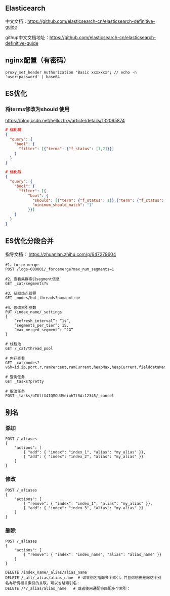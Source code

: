 ## Elasticearch



中文文档：https://github.com/elasticsearch-cn/elasticsearch-definitive-guide

githup中文文档地址：https://github.com/elasticsearch-cn/elasticsearch-definitive-guide



## nginx配置（有密码）

```
proxy_set_header Authorization "Basic xxxxxxx"; // echo -n 'user:password' | base64
```

## ES优化

### 将terms修改为should 使用

https://blog.csdn.net/hellozhxy/article/details/132065874

```json
# 优化前
{
  "query": {
    "bool": {
      "filter": [{"terms": {"f_status": [1,2]}}]
    }
  }
}

# 优化后
{
  "query": {
    "bool": {
      "filter": [{
          "bool": {
            "should": [{"term": {"f_status": 1}},{"term": {"f_status": 2}}],
            "minimum_should_match": "1"
          }}]
    }
  }
}
```



## ES优化分段合并

指导文档： https://zhuanlan.zhihu.com/p/647279604

```shell
#1、force merge
POST /logs-000001/_forcemerge?max_num_segments=1

#2、查看集群索引segment信息
GET _cat/segments?v

#3、获取热点线程
GET _nodes/hot_threads?human=true

#4、修改索引参数
PUT /index_name/_settings
{
	“refresh_interval”: “1s”,
	“segments_per_tier”: 15,
	“max_merged_segment”: “2G”
}

# 线程池
GET /_cat/thread_pool

# 内存查看
GET _cat/nodes?v&h=id,ip,port,r,ramPercent,ramCurrent,heapMax,heapCurrent,fielddataMemory,queryCacheMemory,requestCacheMemory,segmentsMemory

# 查询任务
GET _tasks?pretty

# 取消任务
POST _tasks/oTUltX4IQMOUUVeiohTt8A:12345/_cancel
```

## 别名

### 添加

```
POST /_aliases
{
    "actions": [
        { "add": { "index": "index_1", "alias": "my_alias" }},
        { "add": { "index": "index_2", "alias": "my_alias" }}
    ]
}
```

### 修改

```http
POST /_aliases
{
    "actions": [
        { "remove": { "index": "index_1", "alias": "my_alias" }},
        { "add": { "index": "index_3", "alias": "my_alias" }}
    ]
}
```

### 删除

```http
POST /_aliases
{
    "actions": [
        { "remove": { "index": "index_name", "alias": "alias_name" }}
    ]
}

DELETE /index_name/_alias/alias_name
DELETE /_all/_alias/alias_name  # 如果别名指向多个索引，并且你想要删除这个别名与所有相关索引的关联，可以省略索引名：
DELETE /*/_alias/alias_name   # 或者使用通配符匹配多个索引：

```


